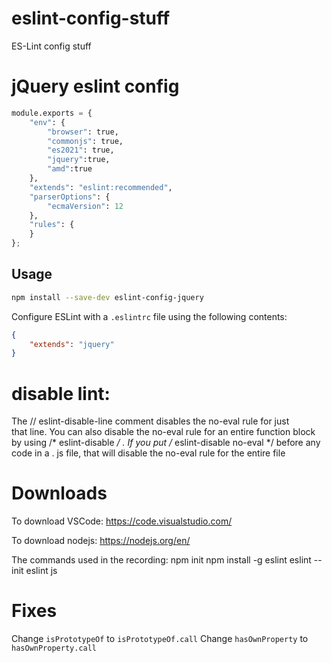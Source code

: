 # eslint-config-stuff
ES-Lint config stuff

# jQuery eslint config
```python
module.exports = {
    "env": {
        "browser": true,
        "commonjs": true,
        "es2021": true,
        "jquery":true,
        "amd":true
    },
    "extends": "eslint:recommended",
    "parserOptions": {
        "ecmaVersion": 12
    },
    "rules": {
    }
};
```

## Usage

```sh
npm install --save-dev eslint-config-jquery
```

Configure ESLint with a `.eslintrc` file using the following contents:
```json
{
	"extends": "jquery"
}
```
# disable lint:

The // eslint-disable-line comment disables the no-eval rule for just that line. You can also disable the no-eval rule for an entire function block by using /* eslint-disable */ . If you put /* eslint-disable no-eval */ before any code in a . js file, that will disable the no-eval rule for the entire file

# Downloads
To download VSCode:
https://code.visualstudio.com/

To download nodejs:
https://nodejs.org/en/

The commands used in the recording:
npm init
npm install -g eslint
eslint --init
eslint js

# Fixes
Change `isPrototypeOf` to `isPrototypeOf.call`
Change `hasOwnProperty` to `hasOwnProperty.call`
